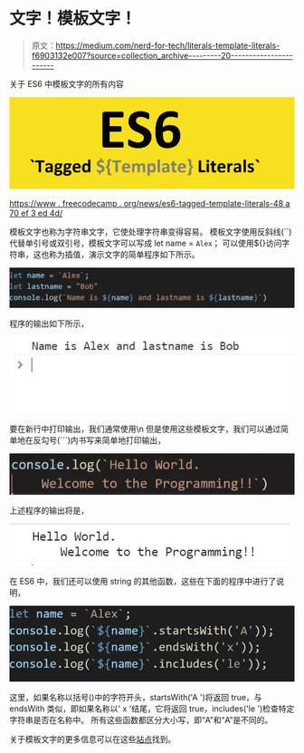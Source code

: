 # 文字！模板文字！

> 原文：<https://medium.com/nerd-for-tech/literals-template-literals-f6903132e007?source=collection_archive---------20----------------------->

关于 ES6 中模板文字的所有内容

![](img/beaa0cbde4240a9a5ccad7702c60eb59.png)

[https://www . freecodecamp . org/news/es6-tagged-template-literals-48 a 70 ef 3 ed 4d/](https://www.freecodecamp.org/news/es6-tagged-template-literals-48a70ef3ed4d/)

模板文字也称为字符串文字，它使处理字符串变得容易。
模板文字使用反斜线(``)代替单引号或双引号，模板文字可以写成
let name = ` Alex `；
可以使用${}访问字符串，这也称为插值，演示文字的简单程序如下所示。

![](img/05a7af7d799c7a94d681effbcdecb237.png)

程序的输出如下所示，

![](img/e11d841cc7919120d21192a28479b5be.png)

要在新行中打印输出，我们通常使用\n 但是使用这些模板文字，我们可以通过简单地在反勾号(```)内书写来简单地打印输出，

![](img/220120f26fcd2f988aaba00998aa3325.png)

上述程序的输出将是，

![](img/4ecbef687acaadb08da0a3a695ad0582.png)

在 ES6 中，我们还可以使用 string 的其他函数，这些在下面的程序中进行了说明，

![](img/0ee1ee82d719f9bb02bbd396980cd884.png)

这里，如果名称以括号()中的字符开头，startsWith('A ')将返回 true，与 endsWith 类似，即如果名称以' x '结尾，它将返回 true，includes('le ')检查特定字符串是否在名称中。
所有这些函数都区分大小写，即“A”和“A”是不同的。

关于模板文字的更多信息可以在这些[站点](https://developer.mozilla.org/en-US/docs/Web/JavaScript/Reference/Template_literals)找到。